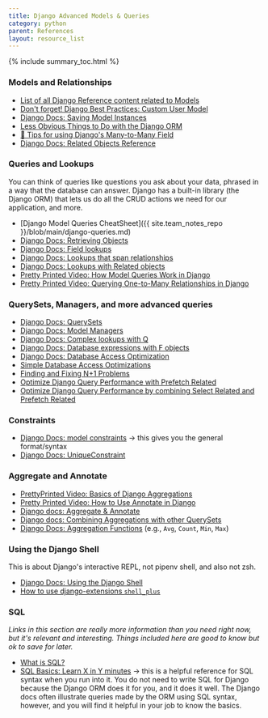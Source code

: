 ```yaml
---
title: Django Advanced Models & Queries
category: python
parent: References
layout: resource_list
---
```


{% include summary_toc.html %}

### Models and Relationships

- [List of all Django Reference content related to Models](https://docs.djangoproject.com/en/4.2/ref/models/)
- [Don't forget! Django Best Practices: Custom User Model](https://learndjango.com/tutorials/django-custom-user-model)
- [Django Docs: Saving Model Instances](https://docs.djangoproject.com/en/4.2/ref/models/instances/#saving-objects)
- [Less Obvious Things to Do with the Django ORM](https://markusholtermann.eu/2019/03/less-obvious-things-to-do-with-djangos-orm/)
- [🍕 Tips for using Django's Many-to-Many Field](https://www.revsys.com/tidbits/tips-using-djangos-manytomanyfield/)
- [Django Docs: Related Objects Reference](https://docs.djangoproject.com/en/4.2/ref/models/relations/#related-objects-reference)

### Queries and Lookups

You can think of queries like questions you ask about your data, phrased in a way that the database can answer. Django has a built-in library (the Django ORM) that lets us do all the CRUD actions we need for our application, and more.

- [Django Model Queries CheatSheet]({{ site.team_notes_repo }}/blob/main/django-queries.md)
- [Django Docs: Retrieving Objects](https://docs.djangoproject.com/en/4.2/topics/db/queries/#retrieving-objects)
- [Django Docs: Field lookups](https://docs.djangoproject.com/en/4.2/topics/db/queries/#field-lookups)
- [Django Docs: Lookups that span relationships](https://docs.djangoproject.com/en/4.2/topics/db/queries/#lookups-that-span-relationships)
- [Django Docs: Lookups with Related objects](https://docs.djangoproject.com/en/4.2/topics/db/queries/#related-objects)
- [Pretty Printed Video: How Model Queries Work in Django](https://youtu.be/WimXjp0ryOo)
- [Pretty Printed Video: Querying One-to-Many Relationships in Django](https://youtu.be/iwNBwG8RBok )

### QuerySets, Managers, and more advanced queries

- [Django Docs: QuerySets](https://docs.djangoproject.com/en/4.2/topics/db/queries/#retrieving-objects)
- [Django Docs: Model Managers](https://docs.djangoproject.com/en/4.2/topics/db/managers)
- [Django Docs: Complex lookups with Q](https://docs.djangoproject.com/en/4.2/topics/db/queries/#complex-lookups-with-q-objects)
- [Django Docs: Database expressions with F objects](https://docs.djangoproject.com/en/4.2/ref/models/expressions/#django.db.models.F)
- [Django Docs: Database Access Optimization](https://docs.djangoproject.com/en/4.2/topics/db/optimization/)
- [Simple Database Access Optimizations](https://simpleisbetterthancomplex.com/tips/2016/10/05/django-tip-16-simple-database-access-optimizations.html)
- [Finding and Fixing N+1 Problems](https://blog.sentry.io/finding-and-fixing-django-n-1-problems/)
- [Optimize Django Query Performance with Prefetch Related](https://simpleisbetterthancomplex.com/tutorial/2019/04/07/how-to-select-annotate-prefetch-related-together.html)
- [Optimize Django Query Performance by combining Select Related and Prefetch Related](https://johnnymetz.com/posts/combine-select-related-prefetch-related/)

### Constraints

- [Django Docs: model constraints](https://docs.djangoproject.com/en/4.2/ref/models/options/#constraints) -> this gives you the general format/syntax
- [Django Docs: UniqueConstraint](https://docs.djangoproject.com/en/4.2/ref/models/constraints/#uniqueconstraint)

### Aggregate and Annotate

- [PrettyPrinted Video: Basics of Django Aggregations](https://youtu.be/2MFAV-arSuI)
- [Pretty Printed Video: How to Use Annotate in Django](https://youtu.be/KbwmdKl-QbI)
- [Django docs: Aggregate & Annotate](https://docs.djangoproject.com/en/4.2/topics/db/aggregation/)
- [Django docs: Combining Aggregations with other QuerySets](https://docs.djangoproject.com/en/4.2/topics/db/aggregation/#s-aggregations-and-other-queryset-clauses)
- [Django Docs: Aggregation Functions](https://docs.djangoproject.com/en/4.2/ref/models/querysets/#aggregation-functions) (e.g., `Avg`, `Count`, `Min`, `Max`)

### Using the Django Shell

This is about Django's interactive REPL, not pipenv shell, and also not zsh.

- [Django Docs: Using the Django Shell](https://docs.djangoproject.com/en/4.2/ref/django-admin/#shell)
- [How to use django-extensions `shell_plus`](https://django-extensions.readthedocs.io/en/latest/shell_plus.html#shell-plus)

### SQL

_Links in this section are really more information than you need right now, but it's relevant and interesting. Things included here are good to know but ok to save for later._

- [What is SQL?](https://www.techtarget.com/searchdatamanagement/definition/SQL)
- [SQL Basics: Learn X in Y minutes](https://learnxinyminutes.com/docs/sql/) -> this is a helpful reference for SQL syntax when you run into it. You do not need to write SQL for Django because the Django ORM does it for you, and it does it well. The Django docs often illustrate queries made by the ORM using SQL syntax, however, and you will find it helpful in your job to know the basics.

